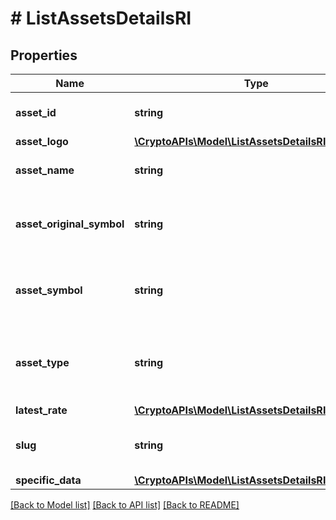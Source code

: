 # # ListAssetsDetailsRI

## Properties

Name | Type | Description | Notes
------------ | ------------- | ------------- | -------------
**asset_id** | **string** | Defines the unique ID of the specific asset. |
**asset_logo** | [**\CryptoAPIs\Model\ListAssetsDetailsRIAssetLogo**](ListAssetsDetailsRIAssetLogo.md) |  |
**asset_name** | **string** | Specifies the name of the asset in question. |
**asset_original_symbol** | **string** | Specifies the asset&#39;s original symbol as introduced by its founders. |
**asset_symbol** | **string** | Specifies the asset&#39;s unique symbol in the Crypto APIs listings. |
**asset_type** | **string** | Defines the type of the supported asset. This could be either \&quot;crypto\&quot; or \&quot;fiat\&quot;. |
**latest_rate** | [**\CryptoAPIs\Model\ListAssetsDetailsRILatestRate**](ListAssetsDetailsRILatestRate.md) |  |
**slug** | **string** | Asset&#x60;s unique slug string in Crypto APIs listings | [optional]
**specific_data** | [**\CryptoAPIs\Model\ListAssetsDetailsRIS**](ListAssetsDetailsRIS.md) |  |

[[Back to Model list]](../../README.md#models) [[Back to API list]](../../README.md#endpoints) [[Back to README]](../../README.md)

